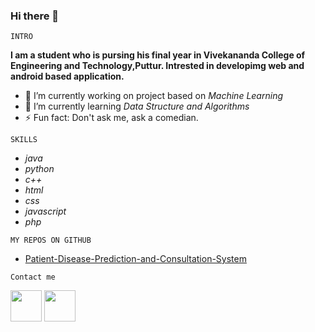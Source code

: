 ### Hi there 👋

`INTRO`

**I am a student who is pursing his final year in Vivekananda College of Engineering and Technology,Puttur. Intrested in developimg web and android based application.**

- 🔭 I’m currently working on project based on *Machine Learning*
- 🌱 I’m currently learning *Data Structure and Algorithms*
- ⚡ Fun fact: Don't ask me, ask a comedian.

`SKILLS`

* *java*
* *python*
* *c++*
* *html*
* *css*
* *javascript*
* *php*

`MY REPOS ON GITHUB`
* [Patient-Disease-Prediction-and-Consultation-System](https://github.com/Sandesh-AT-GitHub/Patient-Disease-Prediction-and-Consultation-System)


`Contact me`

 [<img src="https://www.flaticon.com/svg/vstatic/svg/174/174857.svg?token=exp=1614693211~hmac=a37c4ac388f0ce43c828f27484835ad7" width="50" height="50">](https://www.linkedin.com/in/sandesh-k-s-9167661a0/)
  [<img src="https://www.flaticon.com/svg/vstatic/svg/2111/2111463.svg?token=exp=1614693538~hmac=6fdf5bededb9d60e1e893d6a64a6bc36" width="50" height="50">](https://www.instagram.com/sandesh.sanju/)


